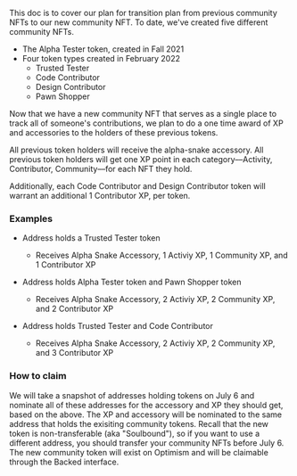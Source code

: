 This doc is to cover our plan for transition plan from previous community NFTs to our new community NFT. To date, we've created five different community NFTs. 

- The Alpha Tester token, created in Fall 2021
- Four token types created in February 2022
    - Trusted Tester
    - Code Contributor
    - Design Contributor 
    - Pawn Shopper

Now that we have a new community NFT that serves as a single place to track all of someone's contributions, we plan to do a one time award of XP and accessories to the holders of these previous tokens.

All previous token holders will receive the alpha-snake accessory. All previous token holders will get one XP point in each category––Activity, Contributor, Community––for each NFT they hold. 

Additionally, each Code Contributor and Design Contributor token will warrant an additional 1 Contributor XP, per token. 

### Examples
- Address holds a Trusted Tester token
    - Receives Alpha Snake Accessory, 1 Activiy XP, 1 Community XP, and 1 Contributor XP

- Address holds Alpha Tester token and Pawn Shopper token
    -  Receives Alpha Snake Accessory, 2 Activiy XP, 2 Community XP, and 2 Contributor XP

- Address holds Trusted Tester and Code Contributor
    - Receives Alpha Snake Accessory, 2 Activiy XP, 2 Community XP, and 3 Contributor XP


### How to claim
We will take a snapshot of addresses holding tokens on July 6 and nominate all of these addresses for the accessory and XP they should get, based on the above. The XP and accessory will be nominated to the same address that holds the exisiting community tokens. Recall that the new token is non-transferable (aka "Soulbound"), so if you want to use a different address, you should transfer your community NFTs before July 6. The new community token will exist on Optimism and will be claimable through the Backed interface. 